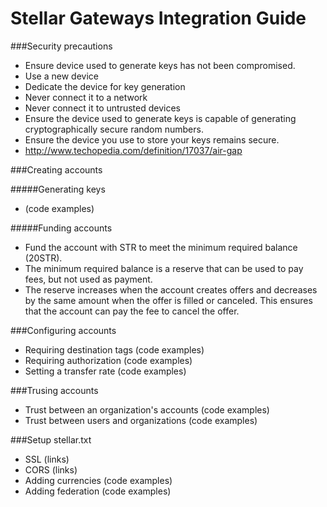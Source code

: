 Stellar Gateways Integration Guide
==================================

###Security precautions
 - Ensure device used to generate keys has not been compromised.
  - Use a new device
  - Dedicate the device for key generation
  - Never connect it to a network
  - Never connect it to untrusted devices
 - Ensure the device used to generate keys is capable of generating cryptographically secure random numbers.
 - Ensure the device you use to store your keys remains secure.
  - http://www.techopedia.com/definition/17037/air-gap

###Creating accounts

#####Generating keys
 - (code examples)

#####Funding accounts
 - Fund the account with STR to meet the minimum required balance (20STR).
 - The minimum required balance is a reserve that can be used to pay fees, but not used as payment.
 - The reserve increases when the account creates offers and decreases by the same amount when the offer is filled or canceled. This ensures that the account can pay the fee to cancel the offer.

###Configuring accounts
 - Requiring destination tags (code examples)
 - Requiring authorization (code examples)
 - Setting a transfer rate (code examples)

###Trusing accounts
 - Trust between an organization's accounts (code examples)
 - Trust between users and organizations (code examples)

###Setup stellar.txt
 - SSL (links)
 - CORS (links)
 - Adding currencies (code examples)
 - Adding federation (code examples)
